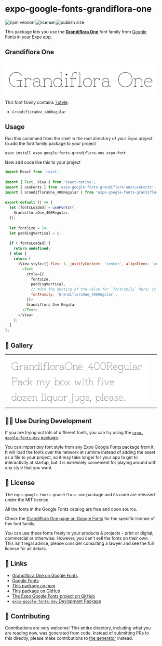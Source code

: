 # expo-google-fonts-grandiflora-one

![npm version](https://flat.badgen.net/npm/v/expo-google-fonts-grandiflora-one)
![license](https://flat.badgen.net/github/license/expo/google-fonts)
![publish size](https://flat.badgen.net/packagephobia/install/expo-google-fonts-grandiflora-one)

This package lets you use the [**Grandiflora One**](https://fonts.google.com/specimen/Grandiflora+One) font family from [Google Fonts](https://fonts.google.com/) in your Expo app.

## Grandiflora One

![Grandiflora One](./font-family.png)

This font family contains [1 style](#-gallery).

- `GrandifloraOne_400Regular`

## Usage

Run this command from the shell in the root directory of your Expo project to add the font family package to your project
```sh
expo install expo-google-fonts-grandiflora-one expo-font
```

Now add code like this to your project
```js
import React from 'react';

import { Text, View } from 'react-native';
import { useFonts } from 'expo-google-fonts-grandiflora-one/useFonts';
import { GrandifloraOne_400Regular } from 'expo-google-fonts-grandiflora-one/400Regular';

export default () => {
  let [fontsLoaded] = useFonts({
    GrandifloraOne_400Regular,
  });

  let fontSize = 24;
  let paddingVertical = 6;

  if (!fontsLoaded) {
    return undefined;
  } else {
    return (
      <View style={{ flex: 1, justifyContent: 'center', alignItems: 'center' }}>
        <Text
          style={{
            fontSize,
            paddingVertical,
            // Note the quoting of the value for `fontFamily` here; it expects a string!
            fontFamily: 'GrandifloraOne_400Regular',
          }}>
          Grandiflora One Regular
        </Text>
      </View>
    );
  }
};

```

## 🔡 Gallery


||||
|-|-|-|
|![GrandifloraOne_400Regular](.//400Regular/GrandifloraOne_400Regular.ttf.png)||||


## 👩‍💻 Use During Development

If you are trying out lots of different fonts, you can try using the [`expo-google-fonts-dev` package](https://github.com/freeboub/google-fonts/tree/master/font-packages/dev#readme).

You can import *any* font style from any Expo Google Fonts package from it. It will load the fonts
over the network at runtime instead of adding the asset as a file to your project, so it may take longer
for your app to get to interactivity at startup, but it is extremely convenient
for playing around with any style that you want.

## 📖 License

The `expo-google-fonts-grandiflora-one` package and its code are released under the MIT license.

All the fonts in the Google Fonts catalog are free and open source.

Check the [Grandiflora One page on Google Fonts](https://fonts.google.com/specimen/Grandiflora+One) for the specific license of this font family.

You can use these fonts freely in your products & projects - print or digital, commercial or otherwise. However, you can't sell the fonts on their own. This isn't legal advice, please consider consulting a lawyer and see the full license for all details.

## 🔗 Links

- [Grandiflora One on Google Fonts](https://fonts.google.com/specimen/Grandiflora+One)
- [Google Fonts](https://fonts.google.com/)
- [This package on npm](https://www.npmjs.com/package/expo-google-fonts-grandiflora-one)
- [This package on GitHub](https://github.com/freeboub/google-fonts/tree/master/font-packages/grandiflora-one)
- [The Expo Google Fonts project on GitHub](https://github.com/freeboub/google-fonts)
- [`expo-google-fonts-dev` Devlopment Package](https://github.com/freeboub/google-fonts/tree/master/font-packages/dev)

## 🤝 Contributing

Contributions are very welcome! This entire directory, including what you are reading now, was generated from code. Instead of submitting PRs to this directly, please make contributions to [the generator](https://github.com/freeboub/google-fonts/tree/master/packages/generator) instead.
